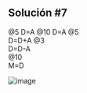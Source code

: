 ## Solución #7


@5 
D=A 
@10 
D=A 
@5  
D=D+A 
@3     
D=D-A  
@10   
M=D    



![image](https://github.com/user-attachments/assets/369dab8c-5d28-45bb-9d79-5723270ab161)
